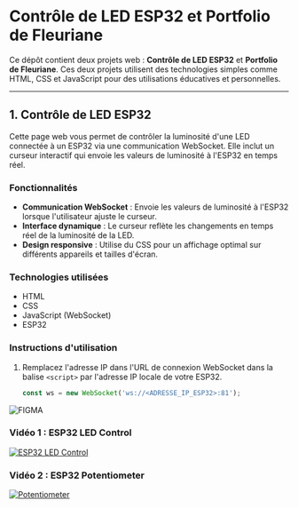 # Contrôle de LED ESP32 et Portfolio de Fleuriane

Ce dépôt contient deux projets web : **Contrôle de LED ESP32** et **Portfolio de Fleuriane**. Ces deux projets utilisent des technologies simples comme HTML, CSS et JavaScript pour des utilisations éducatives et personnelles.

---

## 1. Contrôle de LED ESP32

Cette page web vous permet de contrôler la luminosité d'une LED connectée à un ESP32 via une communication WebSocket. Elle inclut un curseur interactif qui envoie les valeurs de luminosité à l'ESP32 en temps réel.

### Fonctionnalités
- **Communication WebSocket** : Envoie les valeurs de luminosité à l'ESP32 lorsque l'utilisateur ajuste le curseur.
- **Interface dynamique** : Le curseur reflète les changements en temps réel de la luminosité de la LED.
- **Design responsive** : Utilise du CSS pour un affichage optimal sur différents appareils et tailles d'écran.

### Technologies utilisées
- HTML
- CSS
- JavaScript (WebSocket)
- ESP32

### Instructions d'utilisation
1. Remplacez l'adresse IP dans l'URL de connexion WebSocket dans la balise `<script>` par l'adresse IP locale de votre ESP32.
   ```js
   const ws = new WebSocket('ws://<ADRESSE_IP_ESP32>:81');


![FIGMA](Images/Untitled.png)
### Vidéo 1 : ESP32 LED Control

[![ESP32 LED Control](https://img.youtube.com/vi/_ns90kN3uhI/0.jpg)](https://youtube.com/shorts/_ns90kN3uhI?si=kKHP-_lT6LdO7jMJ)

### Vidéo 2 : ESP32 Potentiometer

[![Potentiometer](https://img.youtube.com/vi/aDV1lDQf9Tw/0.jpg)](https://youtube.com/shorts/aDV1lDQf9Tw?si=-hLq9VQSi8pdX7zh)



